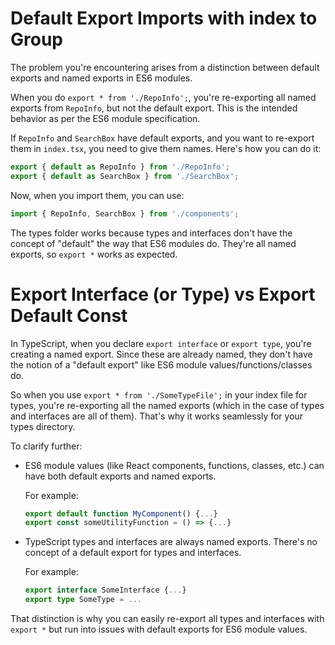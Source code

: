 # Default Export Imports with index to Group

The problem you're encountering arises from a distinction between default exports and named exports in ES6 modules.

When you do `export * from './RepoInfo';`, you're re-exporting all named exports from `RepoInfo`, but not the default export. This is the intended behavior as per the ES6 module specification.

If `RepoInfo` and `SearchBox` have default exports, and you want to re-export them in `index.tsx`, you need to give them names. Here's how you can do it:

```typescript
export { default as RepoInfo } from './RepoInfo';
export { default as SearchBox } from './SearchBox';
```

Now, when you import them, you can use:

```typescript
import { RepoInfo, SearchBox } from './components';
```

The types folder works because types and interfaces don't have the concept of "default" the way that ES6 modules do. They're all named exports, so `export *` works as expected.

# Export Interface (or Type) vs Export Default Const 

In TypeScript, when you declare `export interface` or `export type`, you're creating a named export. Since these are already named, they don't have the notion of a "default export" like ES6 module values/functions/classes do.

So when you use `export * from './SomeTypeFile';` in your index file for types, you're re-exporting all the named exports (which in the case of types and interfaces are all of them). That's why it works seamlessly for your types directory.

To clarify further:

- ES6 module values (like React components, functions, classes, etc.) can have both default exports and named exports.
  
  For example:
  ```javascript
  export default function MyComponent() {...}
  export const someUtilityFunction = () => {...}
  ```

- TypeScript types and interfaces are always named exports. There's no concept of a default export for types and interfaces. 

  For example:
  ```typescript
  export interface SomeInterface {...}
  export type SomeType = ...
  ```

That distinction is why you can easily re-export all types and interfaces with `export *` but run into issues with default exports for ES6 module values.